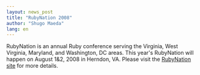 ```yaml
---
layout: news_post
title: "RubyNation 2008"
author: "Shugo Maeda"
lang: en
---
```


RubyNation is an annual Ruby conference serving the Virginia, West
Virginia, Maryland, and Washington, DC areas. This year\'s RubyNation
will happen on August 1&amp;2, 2008 in Herndon, VA. Please visit the
[RubyNation site][1] for more details.



[1]: http://rubynation.org/ 
